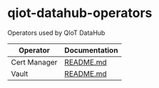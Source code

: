 # qiot-datahub-operators

Operators used by QIoT DataHub

|Operator       |Documentation                              |
|---------------|-------------------------------------------|
|Cert Manager   |[README.md](./cert-manager/README.md)      |
|Vault          |[README.md](./vault/README.md)             |
